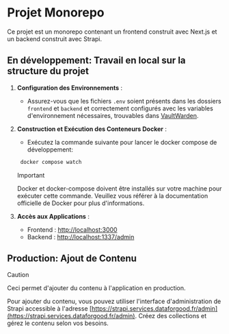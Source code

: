 # Projet Monorepo

Ce projet est un monorepo contenant un frontend construit avec Next.js et un backend construit avec Strapi.

## En développement: Travail en local sur la structure du projet

1. **Configuration des Environnements** :

   - Assurez-vous que les fichiers `.env` soient présents dans les dossiers `frontend` et `backend` et correctement configurés avec les variables d'environnement nécessaires, trouvables dans [VaultWarden](http://vaultwarden.services.dataforgood.fr).

2. **Construction et Exécution des Conteneurs Docker** :

   - Exécutez la commande suivante pour lancer le docker compose de développement:

   ```bash
    docker compose watch
   ```

   > [!IMPORTANT]  
   > Docker et docker-compose doivent être installés sur votre machine pour exécuter cette commande. Veuillez vous référer à la documentation officielle de Docker pour plus d'informations.

3. **Accès aux Applications** :
   - Frontend : [http://localhost:3000](http://localhost:3000)
   - Backend : [http://localhost:1337/admin](http://localhost:1337/admin)

## Production: Ajout de Contenu

> [!CAUTION]
> Ceci permet d'ajouter du contenu à l'application en production.

Pour ajouter du contenu, vous pouvez utiliser l'interface d'administration de Strapi accessible à l'adresse [https://strapi.services.dataforgood.fr/admin](https://strapi.services.dataforgood.fr/admin). Créez des collections et gérez le contenu selon vos besoins.
